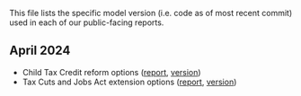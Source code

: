 This file lists the specific model version (i.e. code as of most recent commit) used in each of our public-facing reports. 

April 2024
-
- Child Tax Credit reform options ([report](https://budgetlab.yale.edu/topic/child-tax-credit), [version](https://github.com/Budget-Lab-Yale/Tax-Simulator/tree/2464193a0ad35ede28df0b083cf143077ef130e7](https://github.com/Budget-Lab-Yale/FRBUS)))
- Tax Cuts and Jobs Act extension options ([report](https://budgetlab.yale.edu/topic/tax-cuts-and-jobs-act), [version](https://github.com/Budget-Lab-Yale/Tax-Simulator/tree/2464193a0ad35ede28df0b083cf143077ef130e7](https://github.com/Budget-Lab-Yale/FRBUS)))
